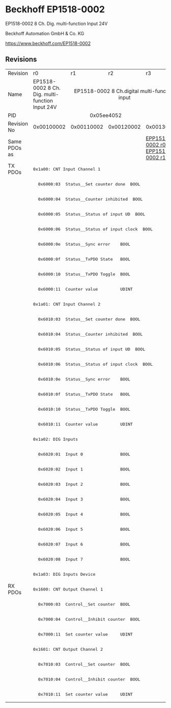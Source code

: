 # Beckhoff EP1518-0002

EP1518-0002 8 Ch. Dig. multi-function Input 24V

Beckhoff Automation GmbH & Co. KG

https://www.beckhoff.com/EP1518-0002

## Revisions
<table>
<tr >
<td>Revision</td>
<td><div class="foo">r0</div></td>
<td><div class="foo">r1</div></td>
<td><div class="foo">r2</div></td>
<td><div class="foo">r3</div></td>
</tr>
<tr >
<td>Name</td>
<td><div class="foo">EP1518-0002 8 Ch. Dig. multi-function Input 24V</div></td>
<td colspan=3 align="center"><div class="foo">EP1518-0002 8 Ch.digital multi-function input</div></td>
</tr>
<tr >
<td>PID</td>
<td colspan=4 align="center"><div class="foo">0x05ee4052</div></td>
</tr>
<tr >
<td>Revision No</td>
<td><div class="foo">0x00100002</div></td>
<td><div class="foo">0x00110002</div></td>
<td><div class="foo">0x00120002</div></td>
<td><div class="foo">0x00130002</div></td>
</tr>
<tr >
<td>Same PDOs as</td>
<td colspan=3 align="center"><div class="foo"></div></td>
<td><div class="foo"><a href="EPP1518-0002">EPP1518-0002 r0</a><br/><a href="EPP1518-0002">EPP1518-0002 r1</a></div></td>
</tr>
<tr class="txpdo pdosection">
<td rowspan=28 valign=top>TX PDOs</td>
<td colspan=4 align="left"><pre>0x1a00: CNT Input Channel 1</pre></td>
<td></td>
</tr>
<tr class="txpdo">
<td colspan=4 align="left"><pre>  0x6000:03  Status__Set counter done  BOOL</pre></td>
</tr>
<tr class="txpdo">
<td colspan=4 align="left"><pre>  0x6000:04  Status__Counter inhibited  BOOL</pre></td>
</tr>
<tr class="txpdo">
<td colspan=4 align="left"><pre>  0x6000:05  Status__Status of input UD  BOOL</pre></td>
</tr>
<tr class="txpdo">
<td colspan=4 align="left"><pre>  0x6000:06  Status__Status of input clock  BOOL</pre></td>
</tr>
<tr class="txpdo">
<td colspan=4 align="left"><pre>  0x6000:0e  Status__Sync error    BOOL</pre></td>
</tr>
<tr class="txpdo">
<td colspan=4 align="left"><pre>  0x6000:0f  Status__TxPDO State   BOOL</pre></td>
</tr>
<tr class="txpdo">
<td colspan=4 align="left"><pre>  0x6000:10  Status__TxPDO Toggle  BOOL</pre></td>
</tr>
<tr class="txpdo">
<td colspan=4 align="left"><pre>  0x6000:11  Counter value         UDINT</pre></td>
</tr>
<tr class="txpdo pdosection">
<td colspan=4 align="left"><pre>0x1a01: CNT Input Channel 2</pre></td>
</tr>
<tr class="txpdo">
<td colspan=4 align="left"><pre>  0x6010:03  Status__Set counter done  BOOL</pre></td>
</tr>
<tr class="txpdo">
<td colspan=4 align="left"><pre>  0x6010:04  Status__Counter inhibited  BOOL</pre></td>
</tr>
<tr class="txpdo">
<td colspan=4 align="left"><pre>  0x6010:05  Status__Status of input UD  BOOL</pre></td>
</tr>
<tr class="txpdo">
<td colspan=4 align="left"><pre>  0x6010:06  Status__Status of input clock  BOOL</pre></td>
</tr>
<tr class="txpdo">
<td colspan=4 align="left"><pre>  0x6010:0e  Status__Sync error    BOOL</pre></td>
</tr>
<tr class="txpdo">
<td colspan=4 align="left"><pre>  0x6010:0f  Status__TxPDO State   BOOL</pre></td>
</tr>
<tr class="txpdo">
<td colspan=4 align="left"><pre>  0x6010:10  Status__TxPDO Toggle  BOOL</pre></td>
</tr>
<tr class="txpdo">
<td colspan=4 align="left"><pre>  0x6010:11  Counter value         UDINT</pre></td>
</tr>
<tr class="txpdo pdosection">
<td colspan=4 align="left"><pre>0x1a02: DIG Inputs</pre></td>
</tr>
<tr class="txpdo">
<td colspan=4 align="left"><pre>  0x6020:01  Input 0               BOOL</pre></td>
</tr>
<tr class="txpdo">
<td colspan=4 align="left"><pre>  0x6020:02  Input 1               BOOL</pre></td>
</tr>
<tr class="txpdo">
<td colspan=4 align="left"><pre>  0x6020:03  Input 2               BOOL</pre></td>
</tr>
<tr class="txpdo">
<td colspan=4 align="left"><pre>  0x6020:04  Input 3               BOOL</pre></td>
</tr>
<tr class="txpdo">
<td colspan=4 align="left"><pre>  0x6020:05  Input 4               BOOL</pre></td>
</tr>
<tr class="txpdo">
<td colspan=4 align="left"><pre>  0x6020:06  Input 5               BOOL</pre></td>
</tr>
<tr class="txpdo">
<td colspan=4 align="left"><pre>  0x6020:07  Input 6               BOOL</pre></td>
</tr>
<tr class="txpdo">
<td colspan=4 align="left"><pre>  0x6020:08  Input 7               BOOL</pre></td>
</tr>
<tr class="txpdo pdosection">
<td colspan=4 align="left"><pre>0x1a03: DIG Inputs Device</pre></td>
</tr>
<tr class="rxpdo pdosection">
<td rowspan=8 valign=top>RX PDOs</td>
<td colspan=4 align="left"><pre>0x1600: CNT Output Channel 1</pre></td>
<td></td>
</tr>
<tr class="rxpdo">
<td colspan=4 align="left"><pre>  0x7000:03  Control__Set counter  BOOL</pre></td>
</tr>
<tr class="rxpdo">
<td colspan=4 align="left"><pre>  0x7000:04  Control__Inhibit counter  BOOL</pre></td>
</tr>
<tr class="rxpdo">
<td colspan=4 align="left"><pre>  0x7000:11  Set counter value     UDINT</pre></td>
</tr>
<tr class="rxpdo pdosection">
<td colspan=4 align="left"><pre>0x1601: CNT Output Channel 2</pre></td>
</tr>
<tr class="rxpdo">
<td colspan=4 align="left"><pre>  0x7010:03  Control__Set counter  BOOL</pre></td>
</tr>
<tr class="rxpdo">
<td colspan=4 align="left"><pre>  0x7010:04  Control__Inhibit counter  BOOL</pre></td>
</tr>
<tr class="rxpdo">
<td colspan=4 align="left"><pre>  0x7010:11  Set counter value     UDINT</pre></td>
</tr>
</table>

